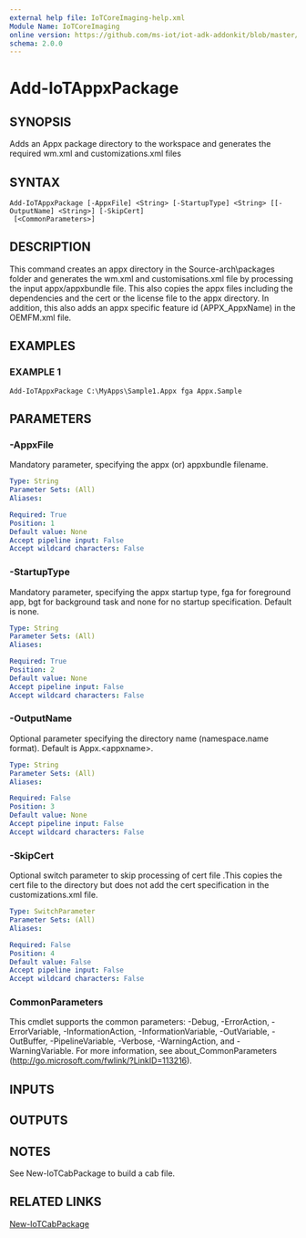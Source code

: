 ```yaml
---
external help file: IoTCoreImaging-help.xml
Module Name: IoTCoreImaging
online version: https://github.com/ms-iot/iot-adk-addonkit/blob/master/Tools/IoTCoreImaging/Docs/Add-IoTAppxPackage.md
schema: 2.0.0
---
```


# Add-IoTAppxPackage

## SYNOPSIS
Adds an Appx package directory to the workspace and generates the required wm.xml and customizations.xml files

## SYNTAX

```
Add-IoTAppxPackage [-AppxFile] <String> [-StartupType] <String> [[-OutputName] <String>] [-SkipCert]
 [<CommonParameters>]
```

## DESCRIPTION
This command creates an appx directory in the Source-arch\packages folder and generates the wm.xml and customisations.xml file by processing the input appx/appxbundle file.
This also copies the appx files including the dependencies and the cert or the license file to the appx directory.
In addition, this also adds an appx specific feature id (APPX_AppxName) in the OEMFM.xml file.

## EXAMPLES

### EXAMPLE 1
```
Add-IoTAppxPackage C:\MyApps\Sample1.Appx fga Appx.Sample
```

## PARAMETERS

### -AppxFile
Mandatory parameter, specifying the appx (or) appxbundle filename.

```yaml
Type: String
Parameter Sets: (All)
Aliases:

Required: True
Position: 1
Default value: None
Accept pipeline input: False
Accept wildcard characters: False
```

### -StartupType
Mandatory parameter, specifying the appx startup type, fga for foreground app, bgt for background task and none for no startup specification.
Default is none.

```yaml
Type: String
Parameter Sets: (All)
Aliases:

Required: True
Position: 2
Default value: None
Accept pipeline input: False
Accept wildcard characters: False
```

### -OutputName
Optional parameter specifying the directory name (namespace.name format).
Default is Appx.\<appxname\>.

```yaml
Type: String
Parameter Sets: (All)
Aliases:

Required: False
Position: 3
Default value: None
Accept pipeline input: False
Accept wildcard characters: False
```

### -SkipCert
Optional switch parameter to skip processing of cert file .This copies the cert file to the directory but does not add the cert specification in the customizations.xml file.

```yaml
Type: SwitchParameter
Parameter Sets: (All)
Aliases:

Required: False
Position: 4
Default value: False
Accept pipeline input: False
Accept wildcard characters: False
```

### CommonParameters
This cmdlet supports the common parameters: -Debug, -ErrorAction, -ErrorVariable, -InformationAction, -InformationVariable, -OutVariable, -OutBuffer, -PipelineVariable, -Verbose, -WarningAction, and -WarningVariable.
For more information, see about_CommonParameters (http://go.microsoft.com/fwlink/?LinkID=113216).

## INPUTS

## OUTPUTS

## NOTES
See New-IoTCabPackage to build a cab file.

## RELATED LINKS

[New-IoTCabPackage](New-IoTCabPackage.md)
